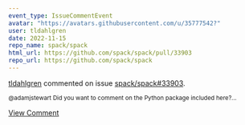 ```yaml
---
event_type: IssueCommentEvent
avatar: "https://avatars.githubusercontent.com/u/35777542?"
user: tldahlgren
date: 2022-11-15
repo_name: spack/spack
html_url: https://github.com/spack/spack/pull/33903
repo_url: https://github.com/spack/spack
---
```


<a href='https://github.com/tldahlgren' target='_blank'>tldahlgren</a> commented on issue <a href='https://github.com/spack/spack/pull/33903' target='_blank'>spack/spack#33903</a>.

<small>@adamjstewart Did you want to comment on the Python package included here?...</small>

<a href='https://github.com/spack/spack/pull/33903' target='_blank'>View Comment</a>